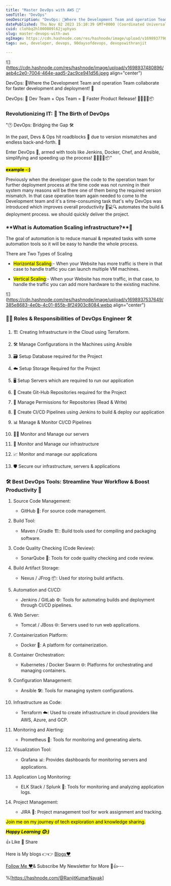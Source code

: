 ```yaml
---
title: "Master DevOps with AWS 🚀"
seoTitle: "DevOps"
seoDescription: "DevOps: 🤝Where the Development Team and operation Team collaborate for faster development and deployment!"
datePublished: Thu Nov 02 2023 15:10:39 GMT+0000 (Coordinated Universal Time)
cuid: clohbq2hl000809l62juphyas
slug: master-devops-with-aws
ogImage: https://cdn.hashnode.com/res/hashnode/image/upload/v1698937790980/dce32b3a-dbee-4708-a72a-3fc151fb98bf.jpeg
tags: aws, developer, devops, 90daysofdevops, devopswithranjit

---
```


![](https://cdn.hashnode.com/res/hashnode/image/upload/v1698937480896/aeb4c2e0-7004-464e-aad5-2ac9ce941d56.jpeg align="center")

DevOps: 🤝Where the Development Team and operation Team collaborate for faster development and deployment! 🚀

DevOps: 🤝 Dev Team + Ops Team = 🚀 Faster Product Release! 🚀👨‍💻🔧📦

### Revolutionizing IT: 🚀 The Birth of DevOps

"🕐 DevOps: Bridging the Gap 🛠️

In the past, Devs & Ops hit roadblocks 🚧 due to version mismatches and endless back-and-forth. 🔄

Enter DevOps 🚀, armed with tools like Jenkins, Docker, Chef, and Ansible, simplifying and speeding up the process! 💪👨‍💻🔧📦"

**<mark>example -:)</mark>**

Previously when the developer gave the code to the operation team for further deployment process at the time code was not running in their system many reasons will be there one of them being the required version mismatch. In that case operation team again needed to come to the Development team and it's a time-consuming task that's why DevOps was introduced which improves overall productivity 🔧💻🔍 automates the build & deployment process. we should quickly deliver the project.

### \*\*What is Automation Scaling infrastructure?\*\*🚀

The goal of automation is to reduce manual & repeated tasks with some automation tools so it will be easy to handle the whole process.

There are Two Types of Scaling

* <mark>Horizontal Scaling</mark>:- When your Website has more traffic is there in that case to handle traffic you can launch multiple VM machines.
    
* <mark>Vertical Scaling</mark>:- When your Website has more traffic, in that case, to handle the traffic you can add more hardware to the existing machine.
    

![](https://cdn.hashnode.com/res/hashnode/image/upload/v1698937537649/385e8683-4e0b-4c01-855b-8f24903c8084.webp align="center")

### 👷‍♂️ Roles & Responsibilities of DevOps Engineer 🛠️

1. 🏗️ Creating Infrastructure in the Cloud using Terraform.
    
2. 🛠️ Manage Configurations in the Machines using Ansible
    
3. 🗃️ Setup Database required for the Project
    
4. ☁️ Setup Storage Required for the Project
    
5. 🖥️ Setup Servers which are required to run our application
    
6. 🚀 Create Git-Hub Repositories required for the Project
    
7. 🔐 Manage Permissions for Repositories (Read & Write)
    
8. 🚦 Create CI/CD Pipelines using Jenkins to build & deploy our application
    
9. 📊 Manage & Monitor CI/CD Pipelines
    
10. 🕵️‍♂️ Monitor and Manage our servers
    
11. 🏢 Monitor and Manage our infrastructure
    
12. 📈 Monitor and manage our applications
    
13. 🛡️ Secure our infrastructure, servers & applications
    

### 🛠️ Best DevOps Tools: Streamline Your Workflow & Boost Productivity 🚀

1. Source Code Management:
    
    * GitHub 📂: For source code management.
        
2. Build Tool:
    
    * Maven / Gradle 🏗️: Build tools used for compiling and packaging software.
        
3. Code Quality Checking (Code Review):
    
    * SonarQube 🧐: Tools for code quality checking and code review.
        
4. Build Artifact Storage:
    
    * Nexus / JFrog 📦: Used for storing build artifacts.
        
5. Automation and CI/CD:
    
    * Jenkins / GitLab ⚙️: Tools for automating builds and deployment through CI/CD pipelines.
        
6. Web Server:
    
    * Tomcat / JBoss 🌐: Servers used to run web applications.
        
7. Containerization Platform:
    
    * Docker 🐳: A platform for containerization.
        
8. Container Orchestration:
    
    * Kubernetes / Docker Swarm 🌐: Platforms for orchestrating and managing containers.
        
9. Configuration Management:
    
    * Ansible 🛠️: Tools for managing system configurations.
        
10. Infrastructure as Code:
    
    * Terraform ☁️: Used to create infrastructure in cloud providers like AWS, Azure, and GCP.
        
11. Monitoring and Alerting:
    
    * Prometheus 🚨: Tools for monitoring and generating alerts.
        
12. Visualization Tool:
    
    * Grafana 📊: Provides dashboards for monitoring servers and applications.
        
13. Application Log Monitoring:
    
    * ELK Stack / Splunk 📝: Tools for monitoring and analyzing application logs.
        
14. Project Management:
    
    * JIRA 📅: Project management tool for work assignment and tracking.
        

<mark>Join me on my journey of tech exploration and knowledge sharing.</mark>

***<mark>Happy Learning 😊:)</mark>***

👍 Like 🔄 Share

Here is My blogs 👉👉 [Blogs❤](https://ranjitkumarnayak.hashnode.dev/)

[Follow Me ❤](https://hashnode.com/@RanjitKumarNayak)& Subscribe My Newsletter for More 📧👍---

%[https://hashnode.com/@RanjitKumarNayak]